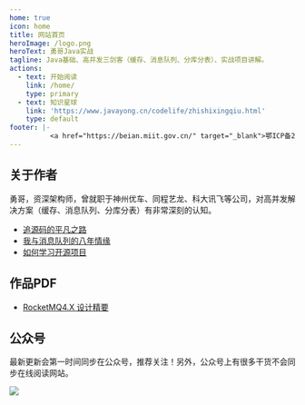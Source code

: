 ```yaml
---
home: true
icon: home
title: 网站首页
heroImage: /logo.png
heroText: 勇哥Java实战
tagline: Java基础、高并发三剑客（缓存、消息队列、分库分表）、实战项目讲解。
actions: 
  - text: 开始阅读
    link: /home/
    type: primary
  - text: 知识星球
    link: 'https://www.javayong.cn/codelife/zhishixingqiu.html'
    type: default
footer: |-
          <a href="https://beian.miit.gov.cn/" target="_blank">鄂ICP备2023011240号-1</a> 
---
```


##  关于作者

勇哥，资深架构师，曾就职于神州优车、同程艺龙、科大讯飞等公司，对高并发解决方案（缓存、消息队列、分库分表）有非常深刻的认知。

- [追源码的平凡之路](./codelife/runningforcode.md)
- [我与消息队列的八年情缘](./codelife/messagequeuecareer.md)
- [如何学习开源项目](./codelife/howtolearnopenproject.md)

## 作品PDF

- [RocketMQ4.X 设计精要](https://mp.weixin.qq.com/s/aMSa5GKloN2_lsMHRpGiOA)


## 公众号

最新更新会第一时间同步在公众号，推荐关注！另外，公众号上有很多干货不会同步在线阅读网站。

![](https://javayong.cn/pics/shipinhao/gongzhonghaonew.png)

